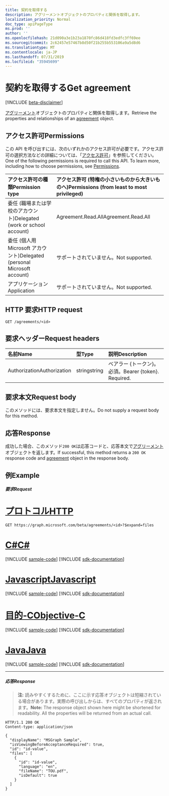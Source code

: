 ```yaml
---
title: 契約を取得する
description: アグリーメントオブジェクトのプロパティと関係を取得します。
localization_priority: Normal
doc_type: apiPageType
ms.prod: ''
author: ''
ms.openlocfilehash: 21d090a3e1b23a1870fc86d418fd3edfc3ff69ee
ms.sourcegitcommit: 2c62457e57467b8d50f21b255b553106a9a5d8d6
ms.translationtype: MT
ms.contentlocale: ja-JP
ms.lasthandoff: 07/31/2019
ms.locfileid: "35945699"
---
```

# <a name="get-agreement"></a><span data-ttu-id="5c028-103">契約を取得する</span><span class="sxs-lookup"><span data-stu-id="5c028-103">Get agreement</span></span>

[!INCLUDE [beta-disclaimer](../../includes/beta-disclaimer.md)]

<span data-ttu-id="5c028-104">[アグリーメント](../resources/agreement.md)オブジェクトのプロパティと関係を取得します。</span><span class="sxs-lookup"><span data-stu-id="5c028-104">Retrieve the properties and relationships of an [agreement](../resources/agreement.md) object.</span></span>
## <a name="permissions"></a><span data-ttu-id="5c028-105">アクセス許可</span><span class="sxs-lookup"><span data-stu-id="5c028-105">Permissions</span></span>
<span data-ttu-id="5c028-p101">この API を呼び出すには、次のいずれかのアクセス許可が必要です。アクセス許可の選択方法などの詳細については、「[アクセス許可](/graph/permissions-reference)」を参照してください。</span><span class="sxs-lookup"><span data-stu-id="5c028-p101">One of the following permissions is required to call this API. To learn more, including how to choose permissions, see [Permissions](/graph/permissions-reference).</span></span>

|<span data-ttu-id="5c028-108">アクセス許可の種類</span><span class="sxs-lookup"><span data-stu-id="5c028-108">Permission type</span></span>                        | <span data-ttu-id="5c028-109">アクセス許可 (特権の小さいものから大きいものへ)</span><span class="sxs-lookup"><span data-stu-id="5c028-109">Permissions (from least to most privileged)</span></span>              |
|:--------------------------------------|:---------------------------------------------------------|
|<span data-ttu-id="5c028-110">委任 (職場または学校のアカウント)</span><span class="sxs-lookup"><span data-stu-id="5c028-110">Delegated (work or school account)</span></span>     | <span data-ttu-id="5c028-111">Agreement.Read.All</span><span class="sxs-lookup"><span data-stu-id="5c028-111">Agreement.Read.All</span></span> |
|<span data-ttu-id="5c028-112">委任 (個人用 Microsoft アカウント)</span><span class="sxs-lookup"><span data-stu-id="5c028-112">Delegated (personal Microsoft account)</span></span> | <span data-ttu-id="5c028-113">サポートされていません。</span><span class="sxs-lookup"><span data-stu-id="5c028-113">Not supported.</span></span> |
|<span data-ttu-id="5c028-114">アプリケーション</span><span class="sxs-lookup"><span data-stu-id="5c028-114">Application</span></span>                            | <span data-ttu-id="5c028-115">サポートされていません。</span><span class="sxs-lookup"><span data-stu-id="5c028-115">Not supported.</span></span> |

## <a name="http-request"></a><span data-ttu-id="5c028-116">HTTP 要求</span><span class="sxs-lookup"><span data-stu-id="5c028-116">HTTP request</span></span>
<!-- { "blockType": "ignored" } -->
```http
GET /agreements/<id>
```
<!--
## Optional query parameters
This method supports the [OData Query Parameters](https://developer.microsoft.com/graph/docs/concepts/query_parameters) to help customize the response.
-->

## <a name="request-headers"></a><span data-ttu-id="5c028-117">要求ヘッダー</span><span class="sxs-lookup"><span data-stu-id="5c028-117">Request headers</span></span>
| <span data-ttu-id="5c028-118">名前</span><span class="sxs-lookup"><span data-stu-id="5c028-118">Name</span></span>         | <span data-ttu-id="5c028-119">型</span><span class="sxs-lookup"><span data-stu-id="5c028-119">Type</span></span>        | <span data-ttu-id="5c028-120">説明</span><span class="sxs-lookup"><span data-stu-id="5c028-120">Description</span></span> |
|:-------------|:------------|:------------|
| <span data-ttu-id="5c028-121">Authorization</span><span class="sxs-lookup"><span data-stu-id="5c028-121">Authorization</span></span> | <span data-ttu-id="5c028-122">string</span><span class="sxs-lookup"><span data-stu-id="5c028-122">string</span></span> | <span data-ttu-id="5c028-p102">ベアラー \{トークン\}。必須。</span><span class="sxs-lookup"><span data-stu-id="5c028-p102">Bearer \{token\}. Required.</span></span> |

## <a name="request-body"></a><span data-ttu-id="5c028-125">要求本文</span><span class="sxs-lookup"><span data-stu-id="5c028-125">Request body</span></span>
<span data-ttu-id="5c028-126">このメソッドには、要求本文を指定しません。</span><span class="sxs-lookup"><span data-stu-id="5c028-126">Do not supply a request body for this method.</span></span>
## <a name="response"></a><span data-ttu-id="5c028-127">応答</span><span class="sxs-lookup"><span data-stu-id="5c028-127">Response</span></span>
<span data-ttu-id="5c028-128">成功した場合、このメソッド`200 OK`は応答コードと、応答本文で[アグリーメント](../resources/agreement.md)オブジェクトを返します。</span><span class="sxs-lookup"><span data-stu-id="5c028-128">If successful, this method returns a `200 OK` response code and [agreement](../resources/agreement.md) object in the response body.</span></span>
## <a name="example"></a><span data-ttu-id="5c028-129">例</span><span class="sxs-lookup"><span data-stu-id="5c028-129">Example</span></span>
##### <a name="request"></a><span data-ttu-id="5c028-130">要求</span><span class="sxs-lookup"><span data-stu-id="5c028-130">Request</span></span>

# <a name="httptabhttp"></a>[<span data-ttu-id="5c028-131">プロトコル</span><span class="sxs-lookup"><span data-stu-id="5c028-131">HTTP</span></span>](#tab/http)
<!-- {
  "blockType": "request",
  "name": "get_agreement"
}-->
```http
GET https://graph.microsoft.com/beta/agreements/<id>?$expand=files
```
# <a name="ctabcsharp"></a>[<span data-ttu-id="5c028-132">C#</span><span class="sxs-lookup"><span data-stu-id="5c028-132">C#</span></span>](#tab/csharp)
[!INCLUDE [sample-code](../includes/snippets/csharp/get-agreement-csharp-snippets.md)]
[!INCLUDE [sdk-documentation](../includes/snippets/snippets-sdk-documentation-link.md)]

# <a name="javascripttabjavascript"></a>[<span data-ttu-id="5c028-133">Javascript</span><span class="sxs-lookup"><span data-stu-id="5c028-133">Javascript</span></span>](#tab/javascript)
[!INCLUDE [sample-code](../includes/snippets/javascript/get-agreement-javascript-snippets.md)]
[!INCLUDE [sdk-documentation](../includes/snippets/snippets-sdk-documentation-link.md)]

# <a name="objective-ctabobjc"></a>[<span data-ttu-id="5c028-134">目的-C</span><span class="sxs-lookup"><span data-stu-id="5c028-134">Objective-C</span></span>](#tab/objc)
[!INCLUDE [sample-code](../includes/snippets/objc/get-agreement-objc-snippets.md)]
[!INCLUDE [sdk-documentation](../includes/snippets/snippets-sdk-documentation-link.md)]

# <a name="javatabjava"></a>[<span data-ttu-id="5c028-135">Java</span><span class="sxs-lookup"><span data-stu-id="5c028-135">Java</span></span>](#tab/java)
[!INCLUDE [sample-code](../includes/snippets/java/get-agreement-java-snippets.md)]
[!INCLUDE [sdk-documentation](../includes/snippets/snippets-sdk-documentation-link.md)]

---

##### <a name="response"></a><span data-ttu-id="5c028-136">応答</span><span class="sxs-lookup"><span data-stu-id="5c028-136">Response</span></span>
><span data-ttu-id="5c028-p103">**注:** 読みやすくするために、ここに示す応答オブジェクトは短縮されている場合があります。実際の呼び出しからは、すべてのプロパティが返されます。</span><span class="sxs-lookup"><span data-stu-id="5c028-p103">**Note:** The response object shown here might be shortened for readability. All the properties will be returned from an actual call.</span></span>
<!-- {
  "blockType": "response",
  "truncated": true,
  "@odata.type": "microsoft.graph.agreement"
} -->
```http
HTTP/1.1 200 OK
Content-type: application/json

{
  "displayName": "MSGraph Sample",
  "isViewingBeforeAcceptanceRequired": true,
  "id": "id-value",
  "files": [
    {
      "id": "id-value",
      "language": "en",
      "fileName": "TOU.pdf",
      "isDefault": true
    }
  ]
}
```

<!-- uuid: 8fcb5dbc-d5aa-4681-8e31-b001d5168d79
2015-10-25 14:57:30 UTC -->
<!--
{
  "type": "#page.annotation",
  "description": "Get agreement",
  "keywords": "",
  "section": "documentation",
  "tocPath": "",
  "suppressions": [
  ]
}
-->

